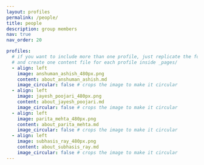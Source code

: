 ```yaml
---
layout: profiles
permalink: /people/
title: people
description: group members
nav: true
nav_order: 20

profiles:
  # if you want to include more than one profile, just replicate the following block
  # and create one content file for each profile inside _pages/
  - align: left
    image: anshuman_ashish_480px.png
    content: about_anshuman_ashish.md
    image_circular: false # crops the image to make it circular
  - align: left
    image: jayesh_poojari_480px.png
    content: about_jayesh_poojari.md
    image_circular: false # crops the image to make it circular
  - align: left
    image: parita_mehta_480px.png
    content: about_parita_mehta.md
    image_circular: false # crops the image to make it circular
  - align: left
    image: subhasis_ray_480px.png
    content: about_subhasis_ray.md
    image_circular: false # crops the image to make it circular	
---
```

